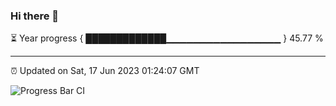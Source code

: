 ### Hi there 👋

⏳ Year progress { █████████████▁▁▁▁▁▁▁▁▁▁▁▁▁▁▁▁▁ } 45.77 %

---

⏰ Updated on Sat, 17 Jun 2023 01:24:07 GMT

![Progress Bar CI](https://github.com/liununu/liununu/workflows/Progress%20Bar%20CI/badge.svg)
